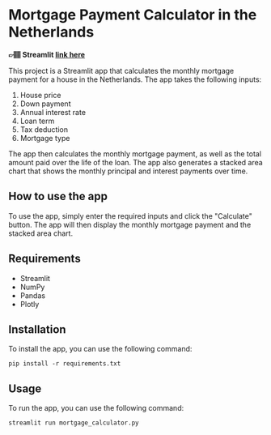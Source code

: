 # Mortgage Payment Calculator in the Netherlands

**👉🏽 Streamlit [link here](https://mortgage-app.streamlit.app/)**

This project is a Streamlit app that calculates the monthly mortgage payment for a house in the Netherlands. The app takes the following inputs:

1. House price
2. Down payment
3. Annual interest rate
4. Loan term
5. Tax deduction
6. Mortgage type

The app then calculates the monthly mortgage payment, as well as the total amount paid over the life of the loan. The app also generates a stacked area chart that shows the monthly principal and interest payments over time.

## How to use the app
To use the app, simply enter the required inputs and click the "Calculate" button. The app will then display the monthly mortgage payment and the stacked area chart.

## Requirements
* Streamlit
* NumPy
* Pandas
* Plotly

## Installation
To install the app, you can use the following command:

`pip install -r requirements.txt`

## Usage

To run the app, you can use the following command:

`streamlit run mortgage_calculator.py`
